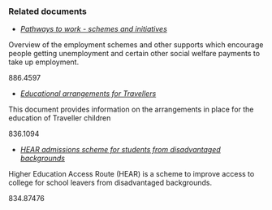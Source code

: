 ###  Related documents

  * [ _Pathways to work - schemes and initiatives_ ](/en/employment/unemployment-and-redundancy/employment-support-schemes/schemes-to-support-employment/)

Overview of the employment schemes and other supports which encourage people
getting unemployment and certain other social welfare payments to take up
employment.

886.4597

  * [ _Educational arrangements for Travellers_ ](/en/education/primary-and-post-primary-education/educational-supports/educational-arrangements-for-travellers/)

This document provides information on the arrangements in place for the
education of Traveller children

836.1094

  * [ _HEAR admissions scheme for students from disadvantaged backgrounds_ ](/en/education/third-level-education/applying-to-college/third-level-admissions-scheme-for-students-from-disadvantaged-backgrounds/)

Higher Education Access Route (HEAR) is a scheme to improve access to college
for school leavers from disadvantaged backgrounds.

834.87476
